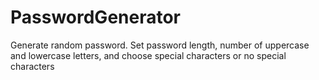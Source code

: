 # PasswordGenerator
Generate random password. Set password length, number of uppercase and lowercase letters, and choose special characters or no  special characters
